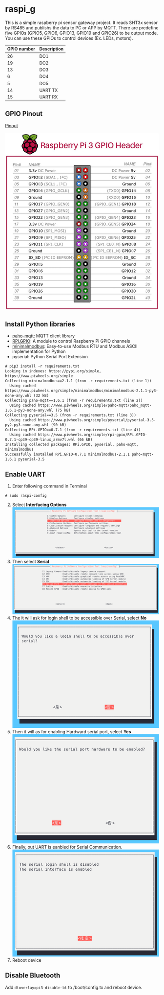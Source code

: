# raspi_g

This is a simple raspberry pi sensor gateway project. It reads SHT3x sensor by RS485 and publishs the data to PC or APP by MQTT. There are predefine five GPIOs (GPIO5, GPIO6, GPIO13, GPIO19 and GPIO26) to be output mode. You can use these GPIOs to control devices (Ex. LEDs, motors).

GPIO number|Description
---|---
26|DO1
19|DO2
13|DO3
6|DO4
5|DO5
14|UART TX
15|UART RX


## GPIO Pinout

[Pinout](https://pinout.xyz/)

![pinout](imgs/raspberry-pi3-pins.png)


## Install Python libraries

* [paho-mqtt](https://pypi.org/project/paho-mqtt/): MQTT client library
* [RPi.GPIO](https://sourceforge.net/p/raspberry-gpio-python/wiki/BasicUsage/): A module to control Raspberry Pi GPIO channels
* [minimalmodbus](https://minimalmodbus.readthedocs.io/en/stable/index.html): Easy-to-use Modbus RTU and Modbus ASCII implementation for Python
* pyserial: Python Serial Port Extension

```
# pip3 install -r requirements.txt
Looking in indexes: https://pypi.org/simple, https://www.piwheels.org/simple
Collecting minimalmodbus==2.1.1 (from -r requirements.txt (line 1))
  Using cached https://www.piwheels.org/simple/minimalmodbus/minimalmodbus-2.1.1-py3-none-any.whl (32 kB)
Collecting paho-mqtt==1.6.1 (from -r requirements.txt (line 2))
  Using cached https://www.piwheels.org/simple/paho-mqtt/paho_mqtt-1.6.1-py3-none-any.whl (75 kB)
Collecting pyserial==3.5 (from -r requirements.txt (line 3))
  Using cached https://www.piwheels.org/simple/pyserial/pyserial-3.5-py2.py3-none-any.whl (90 kB)
Collecting RPi.GPIO==0.7.1 (from -r requirements.txt (line 4))
  Using cached https://www.piwheels.org/simple/rpi-gpio/RPi.GPIO-0.7.1-cp39-cp39-linux_armv7l.whl (66 kB)
Installing collected packages: RPi.GPIO, pyserial, paho-mqtt, minimalmodbus
Successfully installed RPi.GPIO-0.7.1 minimalmodbus-2.1.1 paho-mqtt-1.6.1 pyserial-3.5
```


## Enable UART

1. Enter following command in Terminal
```shell
# sudo raspi-config
```
2. Select **Interfacing Options**
![raspi_config1](imgs/raspi_config_1.png)
3. Then select **Serial**
![raspi_config2](imgs/raspi_config_2.png)
4. The it will ask for login shell to be accessible over Serial, select **No**
![raspi_config3](imgs/raspi_config_3.png)
5. Then it will as for enabling Hardward serial port, select **Yes**
![raspi_config4](imgs/raspi_config_4.png)
6. Finally, out UART is eanbled for Serial Communication.
![raspi_config5](imgs/raspi_config_5.png)
7. Reboot device


## Disable Bluetooth

Add `dtoverlay=pi3-disable-bt` to /boot/config.tx and reboot device.
